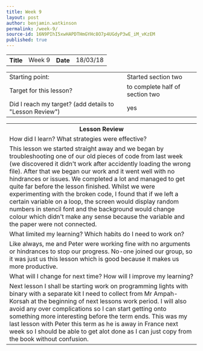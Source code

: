 ```yaml
---
title: Week 9
layout: post
author: benjamin.watkinson
permalink: /week-9/
source-id: 16N9PIhI5xwHAPDTHmGYHc8O7p4UGdyP3wE_iM_vKzEM
published: true
---
```

	

<table>
  <tr>
    <th>Title</th>
    <td>Week 9</td>
    <th>Date</th>
    <td>18/03/18</td>
  </tr>
</table>


<table>
  <tr>
    <td>Starting point:</td>
    <td>Started section two</td>
  </tr>
  <tr>
    <td>Target for this lesson?</td>
    <td>to complete half of section two</td>
  </tr>
  <tr>
    <td>Did I reach my target? 
(add details to "Lesson Review")</td>
    <td>yes</td>
  </tr>
</table>


<table>
  <tr>
    <th>Lesson Review</th>
  </tr>
  <tr>
    <td>How did I learn? What strategies were effective? </td>
  </tr>
  <tr>
    <td>This lesson we started straight away and we began by troubleshooting one of our old pieces of code from last week (we discovered it didn't work after accidently loading the wrong file). After that we began our work and it went well with no hindrances or issues. We completed a lot and managed to get quite far before the lesson finished. Whilst we were experimenting with the broken code, I found that if we left a certain variable on a loop, the screen would display random numbers in stencil font and the background would change colour which didn't make any sense because the variable and the paper were not connected.</td>
  </tr>
  <tr>
    <td>What limited my learning? Which habits do I need to work on? </td>
  </tr>
  <tr>
    <td>Like always, me and Peter were working fine with no arguments or hindrances to stop our progress. No-one joined our group, so it was just us this lesson which is good because it makes us more productive. </td>
  </tr>
  <tr>
    <td>What will I change for next time? How will I improve my learning?</td>
  </tr>
  <tr>
    <td>Next lesson I shall be starting work on programming lights with binary with a separate kit I need to collect from Mr Ampah-Korsah at the beginning of next lessons work period. I will also avoid any over complications so I can start getting onto something more interesting before the term ends. This was my last lesson with Peter this term as he is away in France next week so I should be able to get alot done as I can just copy from the book without confusion. </td>
  </tr>
</table>


